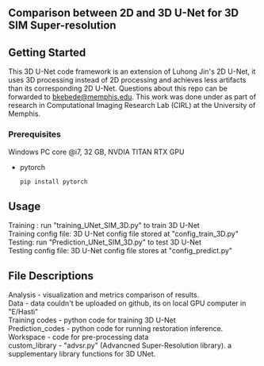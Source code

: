 ## Comparison between 2D and 3D U-Net for 3D SIM Super-resolution

<!-- GETTING STARTED -->
## Getting Started

This 3D U-Net code framework is an extension of Luhong Jin's 2D U-Net, it uses 3D processing instead of 2D processing and achieves less artifacts than its corresponding 2D U-Net.
Questions about this repo can be forwarded to bkebede@memphis.edu. This work was done under as part of research in Computational Imaging Research Lab (CIRL) at the University of Memphis.

### Prerequisites

Windows PC core @i7, 32 GB, NVDIA TITAN RTX GPU
* pytorch
  ```sh
  pip install pytorch
  ```

<!-- USAGE EXAMPLES -->
## Usage

Training : run "training_UNet_SIM_3D.py" to train 3D U-Net  <br>
Training config file: 3D U-Net config file stored at "config_train_3D.py"  <br>
Testing: run "Prediction_UNet_SIM_3D.py" to test 3D U-Net <br>
Testing config file: 3D U-Net config file stores at "config_predict.py" <br>

## File Descriptions

Analysis - visualization and metrics comparison of results. <br>
Data - data couldn't be uploaded on github, its on local GPU computer in "E/Hasti"  <br>
Training codes - python code for training 3D U-Net  <br>
Prediction_codes - python code for running restoration inference. <br>
Workspace - code for pre-processing data <br>
custom_library - "advsr.py" (Advancned Super-Resolution library). a supplementary library functions for 3D UNet. <be>

